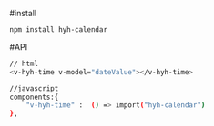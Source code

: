 #install
```bash
npm install hyh-calendar
```

#API
```bash
// html
<v-hyh-time v-model="dateValue"></v-hyh-time>

//javascript
components:{
    "v-hyh-time" :  () => import("hyh-calendar")
},
```
 
